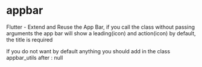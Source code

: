 # appbar

Flutter - Extend and Reuse the App Bar, if you call the class without passing arguments the app bar will show a leading(icon) and action(icon) by default, the title is required

If you do not want by default anything you should add in the class appbar_utils after : null


